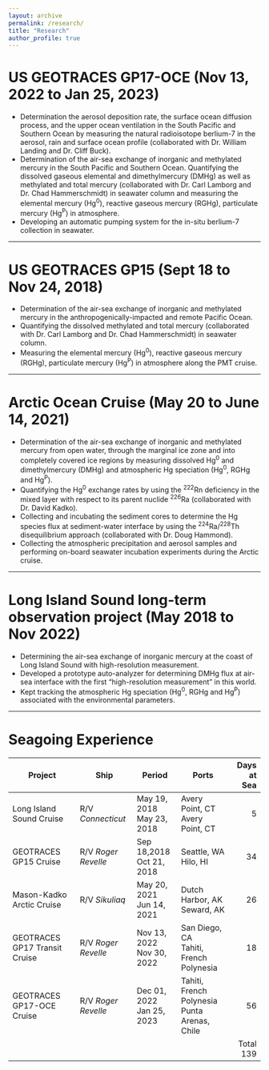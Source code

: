 ```yaml
---
layout: archive
permalink: /research/
title: "Research"
author_profile: true
---
```


US GEOTRACES GP17-OCE (Nov 13, 2022 to Jan 25, 2023)
======
- Determination the aerosol deposition rate, the surface ocean diffusion process, and the upper ocean ventilation in the South Pacific and Southern Ocean by measuring the natural radioisotope berlium-7 in the aerosol, rain and surface ocean profile (collaborated with Dr. William Landing and Dr. Cliff Buck).
- Determination of the air-sea exchange of inorganic and methylated mercury in the South Pacific and Southern Ocean. Quantifying the dissolved gaseous elemental and dimethylmercury (DMHg) as well as methylated and total mercury (collaborated with Dr. Carl Lamborg and Dr. Chad Hammerschmidt) in seawater column and measuring the elemental mercury (Hg<sup>0</sup>), reactive gaseous mercury (RGHg), particulate mercury (Hg<sup>P</sup>) in atmosphere.
- Developing an automatic pumping system for the in-situ berlium-7 collection in seawater.

***

US GEOTRACES GP15 (Sept 18 to Nov 24, 2018)
======
- Determination of the air-sea exchange of inorganic and methylated mercury in the anthropogenically-impacted and remote Pacific Ocean.
- Quantifying the dissolved methylated and total mercury (collaborated with Dr. Carl Lamborg and Dr. Chad Hammerschmidt) in seawater column.
- Measuring the elemental mercury (Hg<sup>0</sup>), reactive gaseous mercury (RGHg), particulate mercury (Hg<sup>P</sup>) in atmosphere along the PMT cruise.

***

Arctic Ocean Cruise (May 20 to June 14, 2021)
======
- Determination of the air-sea exchange of inorganic and methylated mercury from open water, through the marginal ice zone and into completely covered ice regions by measuring dissolved Hg<sup>0</sup> and dimethylmercury (DMHg) and atmospheric Hg speciation (Hg<sup>0</sup>, RGHg and Hg<sup>P</sup>).
- Quantifying the Hg<sup>0</sup> exchange rates by using the <sup>222</sup>Rn deficiency in the mixed layer with respect to its parent nuclide <sup>226</sup>Ra (collaborated with Dr. David Kadko).
- Collecting and incubating the sediment cores to determine the Hg species flux at sediment-water interface by using the <sup>224</sup>Ra/<sup>228</sup>Th disequilibrium approach (collaborated with Dr. Doug Hammond).
- Collecting the atmospheric precipitation and aerosol samples and performing on-board seawater incubation experiments during the Arctic cruise.

***

Long Island Sound long-term observation project (May 2018 to Nov 2022)
======
- Determining the air-sea exchange of inorganic mercury at the coast of Long Island Sound with high-resolution measurement.
- Developed a prototype auto-analyzer for determining DMHg flux at air-sea interface with the first “high-resolution measurement” in this world.
- Kept tracking the atmospheric Hg speciation (Hg<sup>0</sup>, RGHg and Hg<sup>P</sup>) associated with the environmental parameters.

***

**Seagoing Experience**
======
| Project                       | Ship                | Period                         | Ports                                             | Days at Sea |
| ----------------------------- | ------------------- | ------------------------------ | ------------------------------------------------- | ----------: |
| Long Island Sound Cruise      | R/V _Connecticut_   | May 19, 2018 <br> May 23, 2018 | Avery Point, CT <br> Avery Point, CT              | 5           |
| GEOTRACES GP15 Cruise         | R/V _Roger Revelle_ | Sep 18,2018 <br> Oct 21, 2018  | Seattle, WA <br> Hilo, HI                         | 34          |
| Mason-Kadko Arctic Cruise     | R/V _Sikuliaq_      | May 20, 2021 <br> Jun 14, 2021 | Dutch Harbor, AK <br> Seward, AK                  | 26          |
| GEOTRACES GP17 Transit Cruise | R/V _Roger Revelle_ | Nov 13, 2022 <br> Nov 30, 2022 | San Diego, CA <br> Tahiti, French Polynesia       | 18          |
| GEOTRACES GP17-OCE Cruise     | R/V _Roger Revelle_ | Dec 01, 2022 <br> Jan 25, 2023 | Tahiti, French Polynesia <br> Punta Arenas, Chile | 56          |
|                               |                     |                                |                                                   | Total 139   |

